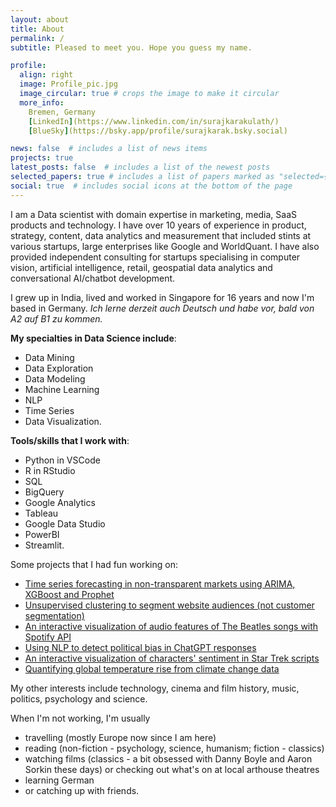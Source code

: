 ```yaml
---
layout: about
title: About
permalink: /
subtitle: Pleased to meet you. Hope you guess my name.

profile:
  align: right
  image: Profile_pic.jpg
  image_circular: true # crops the image to make it circular
  more_info: 
    Bremen, Germany  
    [LinkedIn](https://www.linkedin.com/in/surajkarakulath/)  
    [BlueSky](https://bsky.app/profile/surajkarak.bsky.social)

news: false  # includes a list of news items
projects: true
latest_posts: false  # includes a list of the newest posts
selected_papers: true # includes a list of papers marked as "selected={true}"
social: true  # includes social icons at the bottom of the page
---
```


I am a Data scientist with domain expertise in marketing, media, SaaS products and technology. I have over 10 years of experience in product, strategy, content, data analytics and measurement that included stints at various startups, large enterprises like Google and WorldQuant. I have also provided independent consulting for startups specialising in computer vision, artificial intelligence, retail, geospatial data analytics and conversational AI/chatbot development.

I grew up in India, lived and worked in Singapore for 16 years and now I'm based in Germany. *Ich lerne derzeit auch Deutsch und habe vor, bald von A2 auf B1 zu kommen.*

**My specialties in Data Science include**: 
- Data Mining
- Data Exploration
- Data Modeling
- Machine Learning
- NLP
- Time Series
- Data Visualization.

**Tools/skills that I work with**: 
- Python in VSCode
- R in RStudio
- SQL
- BigQuery
- Google Analytics
- Tableau
- Google Data Studio 
- PowerBI
- Streamlit.

Some projects that I had fun working on:
- <a href="https://surajkarak.github.io/projects/Time-Series-Forecasting/"> Time series forecasting in non-transparent markets using ARIMA, XGBoost and Prophet </a>
- <a href="https://surajkarak.github.io/projects/Clustering-Marketing-Data-Science/"> Unsupervised clustering to segment website audiences (not customer segmentation) </a>
- <a href= "https://surajkarak.github.io/projects/Spotify-API-Data-Extraction-Visualization/"> An interactive visualization of audio features of The Beatles songs with Spotify API </a>
- <a href="https://surajkarak.github.io/projects/NLP-ChatGPT-Bias/"> Using NLP to detect political bias in ChatGPT responses </a>
- <a href="https://surajkarak.github.io/projects/NLP-Sentiment-Analysis-Star-Trek/"> An interactive visualization of characters' sentiment in Star Trek scripts </a>
- <a href="https://surajkarak.github.io/projects/Climate-Data-Analysis/"> Quantifying global temperature rise from climate change data </a>

My other interests include technology, cinema and film history, music, politics, psychology and science.

When I'm not working, I'm usually 
- travelling (mostly Europe now since I am here)
- reading (non-fiction - psychology, science, humanism; fiction - classics)
- watching films (classics - a bit obsessed with Danny Boyle and Aaron Sorkin these days) or checking out what's on at local arthouse theatres 
- learning German
- or catching up with friends.